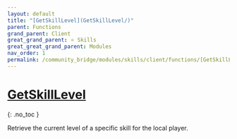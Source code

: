 ```yaml
---
layout: default
title: "[GetSkillLevel](GetSkillLevel/)"
parent: Functions
grand_parent: Client
great_grand_parent: ⭐ Skills
great_great_grand_parent: Modules
nav_order: 1
permalink: /community_bridge/modules/skills/client/functions/[GetSkillLevel](GetSkillLevel)/
---
```


# [GetSkillLevel](GetSkillLevel/)
{: .no_toc }

Retrieve the current level of a specific skill for the local player.